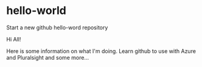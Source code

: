 # hello-world
Start a new github hello-word repository

Hi All!

Here is some information on what I'm doing. Learn github to use with Azure and Pluralsight and some more...

